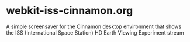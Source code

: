 # webkit-iss-cinnamon.org
A simple screensaver for the Cinnamon desktop environment that shows the ISS (International Space Station) HD Earth Viewing Experiment stream
